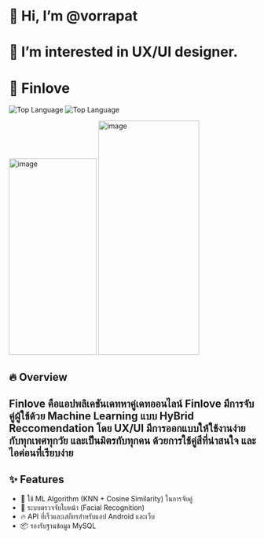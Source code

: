 # 👋 Hi, I’m @vorrapat
# 👀 I’m interested in UX/UI designer.

# 🩵 Finlove 
![Top Language](https://img.shields.io/github/languages/top/vorrapat/FInloveAndroid)
![Top Language](https://img.shields.io/github/languages/top/vorrapat/Finlove-Node-Original)

<img width="178" height="399" alt="image" src="https://github.com/user-attachments/assets/c76e8a47-b132-43ed-ba19-d4a1767ca40d" />
<img width="205" height="476" alt="image" src="https://github.com/user-attachments/assets/32c396b3-9ec4-4a4d-bb79-1aa5369c84c6" />



## 🔥 Overview
Finlove คือแอปพลิเคชันเดทหาคู่เดทออนไลน์ Finlove มีการจับคู่ผู้ใช้ด้วย Machine Learning แบบ HyBrid Reccomendation
โดย UX/UI มีการออกแบบให้ใช้งานง่ายกับทุกเพศทุกวัย และเป็นมิตรกับทุกคน ด้วยการใช้คู่สีที่น่าสนใจ และไอค่อนที่เรียบง่าย
---

## ✨ Features

- 🧠 ใช้ ML Algorithm (KNN + Cosine Similarity) ในการจับคู่
- 👤 ระบบตรวจจับใบหน้า (Facial Recognition)
- 🔥 API ที่เร็วและเสถียรสำหรับแอป Android และเว็บ
- 📦 รองรับฐานข้อมูล MySQL



